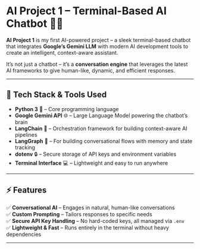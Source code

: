 # AI Project 1 – Terminal-Based AI Chatbot 🤖✨

**AI Project 1** is my first AI-powered project – a sleek terminal-based chatbot that integrates **Google’s Gemini LLM** with modern AI development tools to create an intelligent, context-aware assistant.

It’s not just a chatbot – it’s a **conversation engine** that leverages the latest AI frameworks to give human-like, dynamic, and efficient responses.

---

## 🚀 Tech Stack & Tools Used
- **Python 3** 🐍 – Core programming language
- **Google Gemini API** 🌐 – Large Language Model powering the chatbot’s brain
- **LangChain** 🔗 – Orchestration framework for building context-aware AI pipelines
- **LangGraph** 🧠 – For building conversational flows with memory and state tracking
- **dotenv** 🔒 – Secure storage of API keys and environment variables
- **Terminal Interface** 💻 – Lightweight and easy to run anywhere

---

## ⚡ Features
✅ **Conversational AI** – Engages in natural, human-like conversations  
✅ **Custom Prompting** – Tailors responses to specific needs  
✅ **Secure API Key Handling** – No hard-coded keys, all managed via `.env`  
✅ **Lightweight & Fast** – Runs entirely in the terminal without heavy dependencies  

---

